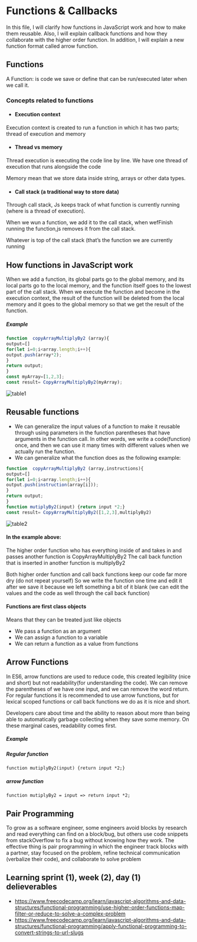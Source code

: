 # Functions & Callbacks
In this file, I will clarify how functions in JavaScript work and how to make them reusable. Also, I will explain callback functions and how they collaborate with the higher order function. In addition, I will explain a new function format called arrow function.

## Functions
A Function: is  code we save or define that can be run/executed later when we call it.
### Concepts related to functions
- #### Execution context
Execution context is created to  run  a function in which it has two parts;  thread of execution and memory

- #### Thread vs memory
Thread execution is executing the code line by line. We have one thread of execution that runs alongside the code

Memory mean that we store data inside string, arrays or other data types. 
- #### Call stack (a traditional way to store data)
Through call stack, Js keeps track of what function is currently running (where is a thread of execution).

When we wun a function, we add it to  the call stack, when wefFinish running the function,js removes it from the call stack.

Whatever is top of the call stack (that’s the function we are currently running

## How functions in JavaScript work

When we add a function, its global parts go to the global memory, and its local parts go to the local memory, and the function itself goes to the lowest part of the call stack. When we execute the function and become in the execution context, the result of the function will be deleted from the local memory and it goes to the global memory so that we get the result of the function.

##### Example
```javascript
function  copyArrayMultiplyBy2 (array){
output=[]
for(let i=0;i<array.length;i++){
output.push(array*2);
}
return output;
}
const myArray=[1,2,3];
const result= CopyArrayMultiplyBy2(myArray);
```

![table1](https://github.com/MaramNaqeeb/Mastering_JavaScript_in_20_Days/assets/111737471/8b5ae447-41a0-41c7-8c4c-132c02da1e7a)

## Reusable functions
- We can generalize the input values of a function to make it reusable through using parameters in the function parentheses that have arguments in the function call. In other words, we write a code(function) once, and then we can use it many times with different values when we actually run the function.
- We can generalize what the function does as the following example:
```javascript
function  copyArrayMultiplyBy2 (array,instructions){
output=[]
for(let i=0;i<array.length;i++){
output.push(instruction(array[i]));
}
return output;
}
function mutiplyBy2(input) {return input *2;}
const result= CopyArrayMultiplyBy2([1,2,3],multiplyBy2)
```


![table2](https://github.com/MaramNaqeeb/Mastering_JavaScript_in_20_Days/assets/111737471/fbb41f9c-feb5-4fc9-97ed-38eae95735fb)

#### In the example above: 
The higher order function who has everything inside of and takes in and passes another function is CopyArrayMultiplyBy2
The call back function that is inserted in another function is multiplyBy2

Both higher order function and call back functions keep our code far more dry (do not repeat yourself)
So we write the function one time and edit it after we save it because we left something a bit of it blank (we can edit the values and the code as well through the call back function)

#### Functions are first class objects 
Means that they can be treated just like objects
- We pass a function as an argument
- We can assign a function to a variable
- We can return a function as a value from functions


## Arrow Functions
In ES6, arrow functions are used to reduce code, this created legibility (nice and short) but not readability(for understanding the code). We can remove the parentheses of we have one input, and we can remove the word return. For regular functions it is recommended to use arrow functions, but for lexical scoped functions or call back functions we do as it is nice and short.

Developers care about time and the ability to reason about more than being able to automatically garbage collecting when they save some memory. On these marginal cases, readability comes first.

##### Example 

##### Regular function
``` function mutiplyBy2(input) {return input *2;} ```
##### arrow function
``` function mutiplyBy2 = input => return input *2; ```

## Pair Programming
To grow as a software engineer, some engineers avoid blocks by research and read everything can find on a block/bug,  but others use code snippets from stackOverflow to fix a bug without knowing how they work. The effective thing is pair programming in which the engineer track blocks with a partner, stay focused on the problem, refine technical communication (verbalize their code), and collaborate to solve problem

## Learning sprint (1), week (2), day (1) delieverables
- https://www.freecodecamp.org/learn/javascript-algorithms-and-data-structures/functional-programming/use-higher-order-functions-map-filter-or-reduce-to-solve-a-complex-problem
- https://www.freecodecamp.org/learn/javascript-algorithms-and-data-structures/functional-programming/apply-functional-programming-to-convert-strings-to-url-slugs
  


